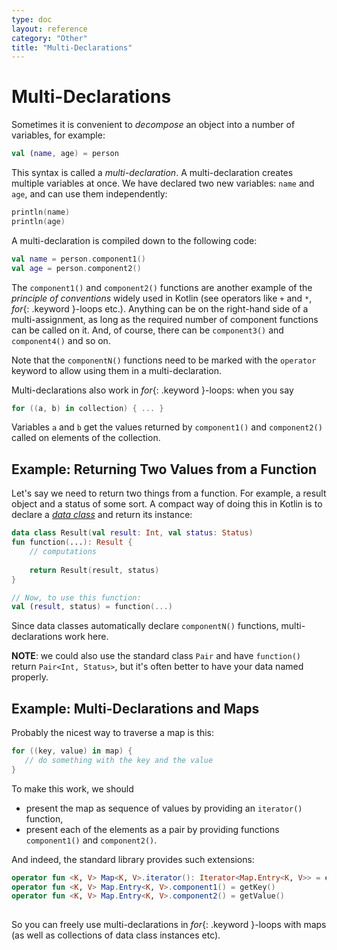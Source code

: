 ```yaml
---
type: doc
layout: reference
category: "Other"
title: "Multi-Declarations"
---
```


# Multi-Declarations

Sometimes it is convenient to _decompose_ an object into a number of variables, for example:

``` kotlin
val (name, age) = person 
```

This syntax is called a _multi-declaration_. A multi-declaration creates multiple variables at once.
We have declared two new variables: `name` and `age`, and can use them independently:
 
``` kotlin
println(name)
println(age)
```

A multi-declaration is compiled down to the following code:

``` kotlin
val name = person.component1()
val age = person.component2()
```

The `component1()` and `component2()` functions are another example of the _principle of conventions_ widely used in Kotlin 
(see operators like `+` and `*`, *for*{: .keyword }-loops etc.). 
Anything can be on the right-hand side of a multi-assignment, as long as the required number of component functions can be called on it. 
And, of course, there can be `component3()` and `component4()` and so on.

Note that the `componentN()` functions need to be marked with the `operator` keyword to allow using them in a multi-declaration.

Multi-declarations also work in *for*{: .keyword }-loops: when you say

``` kotlin
for ((a, b) in collection) { ... }
```

Variables `a` and `b` get the values returned by `component1()` and `component2()` called on elements of the collection. 

## Example: Returning Two Values from a Function
 
Let's say we need to return two things from a function. For example, a result object and a status of some sort.
A compact way of doing this in Kotlin is to declare a [_data class_](data-classes.html) and return its instance:
 
``` kotlin
data class Result(val result: Int, val status: Status)
fun function(...): Result {
    // computations
    
    return Result(result, status)
}

// Now, to use this function:
val (result, status) = function(...)
```

Since data classes automatically declare `componentN()` functions, multi-declarations work here.

**NOTE**: we could also use the standard class `Pair` and have `function()` return `Pair<Int, Status>`, 
but it's often better to have your data named properly.  

## Example: Multi-Declarations and Maps

Probably the nicest way to traverse a map is this:

``` kotlin
for ((key, value) in map) {
   // do something with the key and the value
}
```

To make this work, we should 

* present the map as sequence of values by providing an `iterator()` function,
* present each of the elements as a pair by providing functions `component1()` and `component2()`.
  
And indeed, the standard library provides such extensions:

``` kotlin
operator fun <K, V> Map<K, V>.iterator(): Iterator<Map.Entry<K, V>> = entrySet().iterator()
operator fun <K, V> Map.Entry<K, V>.component1() = getKey()
operator fun <K, V> Map.Entry<K, V>.component2() = getValue()
  
```  
  
So you can freely use multi-declarations in *for*{: .keyword }-loops with maps (as well as collections of data class instances etc).
